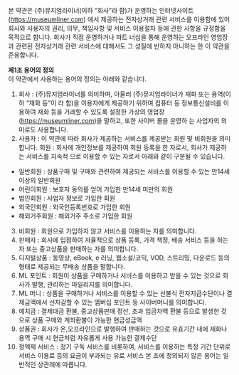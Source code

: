 본 약관은 (주)뮤지엄라이너(이하 “회사”라 함)가 운영하는 인터넷사이트(https://museumliner.com) 에서 제공하는 전자상거래 관련 서비스를 이용함에 있어 회사와 사용자의 권리, 의무, 책임사항 및 서비스 이용절차 등에 관한 사항을 규정함을 목적으로 합니다. 회사가 직접 운영하거나 파트 너십을 통해 운영하는 오프라인 영업장과 관련된 전자상거래 관련 서비스에 대해서도 그 성질에 반하지 아니하는 한 이 약관을 준용합니다.


**제1조 용어의 정의**  
이 약관에서 사용하는 용어의 정의는 아래와 같습니다.

1. 회사 : (주)뮤지엄라이너를 의미하며, 아울러 (주)뮤지엄라이너가 재화 또는 용역(이하 “재화 등”이 라 함)을 이용자에게 제공하기 위하여 컴퓨터 등 정보통신설비를 이용하여 재화 등을 거래할 수 있도록 설정한 가상의 영업장(https://museumliner.com)을 말하고, 또한 사이버 몰을 운영하 는 사업자의 의미로도 사용합니다.
2. 사용자 : 이 약관에 따라 회사가 제공하는 서비스를 제공받는 회원 및 비회원을 의미합니다. 회원 : 회사에 개인정보를 제공하여 회원 등록을 한 자로서, 회사가 제공하는 서비스를 지속적 으로 이용할 수 있는 자로서 아래와 같이 구분될 수 있습니다.
  - 일반회원 : 상품구매 및 구매와 관련하여 제공되는 서비스를 이용할 수 있는 만14세 이상의 일반회원
  - 어린이회원 : 보호자 동의를 얻어 가입한 만14세 미만의 회원
  - 법인회원 : 사업자 정보로 가입한 회원
  - 외국인회원 : 외국인등록번호로 가입한 회원
  - 해외거주회원 : 해외거주 주소로 가입한 회원
3. 비회원 : 회원으로 가입하지 않고 서비스를 이용하는 자를 의미합니다.
4. 판매자 : 회사에 입점하여 자율적으로 상품 등록, 가격 책정, 배송 서비스 등을 하는 자 또는 중고상품을 판매하는 자를 의미합니다.
5. 디지털상품 : 동영상, eBook, e 러닝, 웹소설/코믹, VOD, 스트리밍, 다운로드 등의 형태로 제공되는 무배송 상품을 말합니다.
6. ML 포인트 : 회원이 상품을 구매하거나 서비스를 이용하고 받을 수 있는 것으로 회사가 발행, 관리하는 마일리지를 의미합니다.
7. ML 머니 : 상품을 구매하거나 서비스를 이용할 수 있는 선불식 전자지급수단이나 결제금액에서 선차감할 수 있는 멤버십 포인트 등 사이버머니를 의미합니다.
8. 예치금 : 결제대금 환불, 중고상품판매 정산, 초과 입금차액 환불 등으로 발생한 것으로 상품 구매와 계좌환불이 가능한 현금성금액
9. 상품권 : 회사가 온,오프라인으로 발행하여 판매하는 것으로 유효기간 내에 재화나 용역 구매 시 현금처럼 자유롭게 사용 가능한 결제수단
10. 정액제 서비스 : 정기 구독 서비스를 비롯하여, 서비스를 이용하는 특정 기간 단위로 서비스 이용료 등의 요금이 부과되는 유료 서비스
본 조에 정의되지 않은 용어는 일반적인 상관례에 따릅니다.
